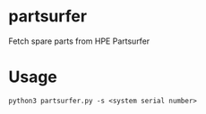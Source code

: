 # partsurfer
Fetch spare parts from HPE Partsurfer

# Usage
`python3 partsurfer.py -s <system serial number>`

